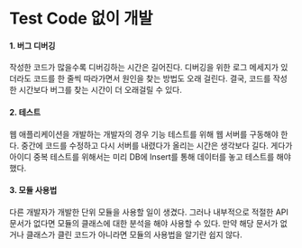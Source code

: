 # Test Code 없이 개발

#### 1. 버그 디버깅

작성한 코드가 많을수록 디버깅하는 시간은 길어진다.
디버깅을 위한 로그 메세지가 있더라도 코드를 한 줄씩 따라가면서 원인을 찾는 방법도 오래 걸린다.
결국, 코드를 작성한 시간보다 버그를 찾는 시간이 더 오래걸릴 수 있다.

#### 2. 테스트

웹 애플리케이션을 개발하는 개발자의 경우 기능 테스트를 위해 웹 서버를 구동해야 한다.
중간에 코드를 수정하고 다시 서버를 내렸다가 올리는 시간은 생각보다 길다.
게다가 아이디 중복 테스트를 위해서는 미리 DB에 Insert를 통해 데이터를 놓고 테스트를 해야했다.

#### 3. 모듈 사용법

다른 개발자가 개발한 단위 모듈을 사용할 일이 생겼다.
그러나 내부적으로 적절한 API 문서가 없다면 모듈의 클래스에 대한 분석을 해야 사용할 수 있다.
만약 해당 문서가 없거나 클래스가 클린 코드가 아니라면 모듈의 사용법을 알기란 쉽지 않다.